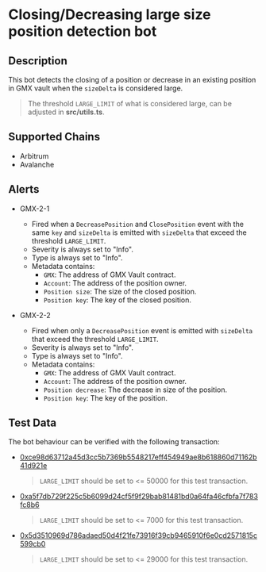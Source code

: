 # Closing/Decreasing large size position detection bot

## Description

This bot detects the closing of a position or decrease in an existing position in GMX vault when the
`sizeDelta` is considered large.

> The threshold `LARGE_LIMIT` of what is considered large, can be adjusted in **src/utils.ts**.

## Supported Chains

- Arbitrum
- Avalanche

## Alerts

- GMX-2-1

  - Fired when a `DecreasePosition` and `ClosePosition` event with the same `key` and `sizeDelta` is emitted with `sizeDelta` that exceed the threshold `LARGE_LIMIT`.
  - Severity is always set to "Info".
  - Type is always set to "Info".
  - Metadata contains:
    - `GMX`: The address of GMX Vault contract.
    - `Account`: The address of the position owner.
    - `Position size`: The size of the closed position.
    - `Position key`: The key of the closed position.

- GMX-2-2
  - Fired when only a `DecreasePosition` event is emitted with `sizeDelta` that exceed the threshold `LARGE_LIMIT`.
  - Severity is always set to "Info".
  - Type is always set to "Info".
  - Metadata contains:
    - `GMX`: The address of GMX Vault contract.
    - `Account`: The address of the position owner.
    - `Position decrease`: The decrease in size of the position.
    - `Position key`: The key of the position.

## Test Data

The bot behaviour can be verified with the following transaction:

- [0xce98d63712a45d3cc5b7369b5548217eff454949ae8b618860d71162b41d921e](https://arbiscan.io/tx/0xce98d63712a45d3cc5b7369b5548217eff454949ae8b618860d71162b41d921e)

  > `LARGE_LIMIT` should be set to <= 50000 for this test transaction.

- [0xa5f7db729f225c5b6099d24cf5f9f29bab81481bd0a64fa46cfbfa7f783fc8b6](https://arbiscan.io/tx/0xa5f7db729f225c5b6099d24cf5f9f29bab81481bd0a64fa46cfbfa7f783fc8b6)

  > `LARGE_LIMIT` should be set to <= 7000 for this test transaction.

- [0x5d3510969d786adaed50d4f21fe73916f39cb9465910f6e0cd2571815c599cb0](https://snowtrace.io/tx/0x5d3510969d786adaed50d4f21fe73916f39cb9465910f6e0cd2571815c599cb0)
  > `LARGE_LIMIT` should be set to <= 29000 for this test transaction.
